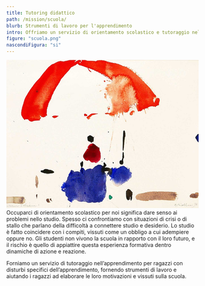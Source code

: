 ```yaml
---
title: Tutoring didattico
path: /mission/scuola/
blurb: Strumenti di lavoro per l'apprendimento 
intro: Offriamo un servizio di orientamento scolastico e tutoraggio nell’apprendimento 
figure: "scuola.png"
nascondiFigura: "si"
---
```

![alt text](scuola.jpg)
Occuparci di orientamento scolastico per noi significa dare senso ai problemi nello studio. 
Spesso ci confrontiamo con situazioni di crisi o di stallo che parlano della difficoltà a connettere studio e desiderio. 
Lo studio è fatto coincidere con i compiti, vissuti come un obbligo a cui adempiere oppure no. 
Gli studenti non vivono la scuola in rapporto con il loro futuro, e il rischio è quello di appiattire questa esperienza formativa dentro dinamiche di azione e reazione. 

Forniamo un servizio di tutoraggio nell’apprendimento per ragazzi con disturbi specifici dell’apprendimento, fornendo strumenti di lavoro e aiutando i ragazzi ad elaborare le loro motivazioni e vissuti sulla scuola.


